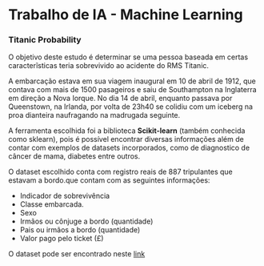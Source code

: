 # Trabalho de IA - Machine Learning

### Titanic Probability

O objetivo deste estudo é determinar se uma pessoa baseada em certas caracterĩsticas teria sobrevivido ao acidente do RMS Titanic.

A embarcação estava em sua viagem inaugural em 10 de abril de 1912, que contava com mais de 1500 pasageiros e saiu de Southampton na Inglaterra em direção a Nova Iorque.
No dia 14 de abril, enquanto passava por Queenstown, na Irlanda, por volta de 23h40 se colidiu com um iceberg na proa dianteira naufragando na madrugada seguinte.


A ferramenta escolhida foi a biblioteca **Scikit-learn** (também conhecida como sklearn), pois é possível encontrar diversas informações além de contar com exemplos de datasets incorporados, como de diagnostico de câncer de mama, diabetes entre outros.


O dataset escolhido conta com registro reais de 887 tripulantes que estavam a bordo.que contam com as seguintes informações:


- Indicador de sobrevivência
- Classe embarcada.
- Sexo
- Irmãos ou cônjuge a bordo (quantidade)
- Pais ou irmãos a bordo (quantidade)
- Valor pago pelo ticket (£)

O dataset pode ser encontrado neste [link](https://web.stanford.edu/class/archive/cs/cs109/cs109.1166/problem12.html)